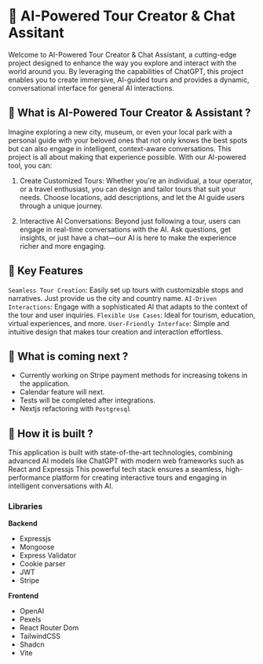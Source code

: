 # 📍 AI-Powered Tour Creator & Chat Assitant

Welcome to AI-Powered Tour Creator & Chat Assistant, a cutting-edge project designed to enhance the way you explore and interact with the world around you. By leveraging the capabilities of ChatGPT, this project enables you to create immersive, AI-guided tours and provides a dynamic, conversational interface for general AI interactions.

## 📍 What is AI-Powered Tour Creator & Assistant ?

Imagine exploring a new city, museum, or even your local park with a personal guide with your beloved ones that not only knows the best spots but can also engage in intelligent, context-aware conversations. This project is all about making that experience possible. With our AI-powered tool, you can:

1. Create Customized Tours: Whether you're an individual, a tour operator, or a travel enthusiast, you can design and tailor tours that suit your needs. Choose locations, add descriptions, and let the AI guide users through a unique journey.

1. Interactive AI Conversations: Beyond just following a tour, users can engage in real-time conversations with the AI. Ask questions, get insights, or just have a chat—our AI is here to make the experience richer and more engaging.

## 📍 Key Features
 
`Seamless Tour Creation`: Easily set up tours with customizable stops and narratives. Just provide us the city and country name.
`AI-Driven Interactions`: Engage with a sophisticated AI that adapts to the context of the tour and user inquiries.
`Flexible Use Cases`: Ideal for tourism, education, virtual experiences, and more.
`User-Friendly Interface`: Simple and intuitive design that makes tour creation and interaction effortless.

## 📍 What is coming next ?

- Currently working on Stripe payment methods for increasing tokens in the application.
- Calendar feature will next.
- Tests will be completed after integrations.
- Nextjs refactoring with `Postgresql`

## 📍 How it is built ?

This application is built with state-of-the-art technologies, combining advanced AI models like ChatGPT with modern web frameworks such as React and Expressjs This powerful tech stack ensures a seamless, high-performance platform for creating interactive tours and engaging in intelligent conversations with AI.

### Libraries

**Backend**

- Expressjs
- Mongoose
- Express Validator
- Cookie parser
- JWT
- Stripe

**Frontend**

- OpenAI
- Pexels
- React Router Dom
- TailwindCSS 
- Shadcn
- Vite






